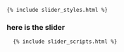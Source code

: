 <!DOCTYPE html>
<html>
  <head>
    <!-- Slider CSS -->
    
    {% include slider_styles.html %}

  </head>

  <body>
    <h3> here is the slider</h3>



      {% include slider_scripts.html %}
  </body>
</html>
